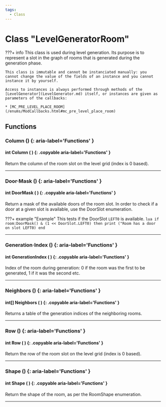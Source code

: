 ```yaml
---
tags:
  - Class
---
```

# Class "LevelGeneratorRoom"

???+ info
    This class is used during level generation. Its purpose is to represent a slot in the graph of rooms that is generated during the generation phase.
    
    This class is immutable and cannot be instanciated manually: you cannot change the value of the fields of an instance and you cannot instance it by yourself.
    
    Access to instances is always performed through methods of the [LevelGenerator](LevelGenerator.md) itself, or instances are given as parameters of the callbacks:  
    
    * [MC_PRE_LEVEL_PLACE_ROOM](/enums/ModCallbacks.html#mc_pre_level_place_room)

## Functions

### Column () {: aria-label='Functions' }
#### int Column ( ) {: .copyable aria-label='Functions' }
Return the column of the room slot on the level grid (index is 0 based).

___
### Door·Mask () {: aria-label='Functions' }
#### int DoorMask ( ) {: .copyable aria-label='Functions' }
Return a mask of the available doors of the room slot.
In order to check if a door at a given slot is available, use the DoorSlot enumeration.

???+ example "Example"
    This tests if the DoorSlot `LEFT0` is available.
    ```lua
    if room:DoorMask() & (1 << DoorSlot.LEFT0) then
        print ("Room has a door on slot LEFT0)
    end
    ```

___
### Generation·Index () {: aria-label='Functions' }
#### int GenerationIndex ( ) {: .copyable aria-label='Functions' }
Index of the room during generation: 0 if the room was the first to be generated, 1 if it was the second etc.

___
### Neighbors () {: aria-label='Functions' }
#### int[] Neighbors ( ) {: .copyable aria-label='Functions' }
Returns a table of the generation indices of the neighboring rooms.

___
### Row () {: aria-label='Functions' }
#### int Row ( ) {: .copyable aria-label='Functions' }
Return the row of the room slot on the level grid (index is 0 based).

___
### Shape () {: aria-label='Functions' }
#### int Shape ( ) {: .copyable aria-label='Functions' }
Return the shape of the room, as per the RoomShape enumeration.

___